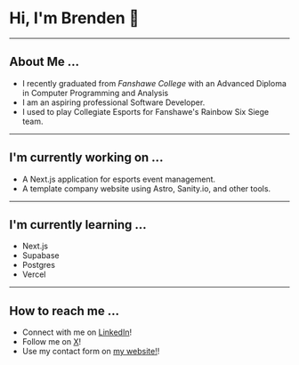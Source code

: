 # Hi, I'm Brenden 👋

---

## About Me ...

- I recently graduated from _Fanshawe College_ with an Advanced Diploma in Computer Programming and Analysis
- I am an aspiring professional Software Developer.
- I used to play Collegiate Esports for Fanshawe's Rainbow Six Siege team.

---

## I'm currently working on ...
- A Next.js application for esports event management.
- A template company website using Astro, Sanity.io, and other tools.

---

## I'm currently learning ...

- Next.js
- Supabase
- Postgres
- Vercel

---

## How to reach me ...

- Connect with me on [LinkedIn](https://www.linkedin.com/in/brendenkohut/)!
- Follow me on [X](https://x.com/brendokht)!
- Use my contact form on [my website!](https://brendenkohut.com/contact)!

<!--
**brendokht/brendokht** is a ✨ _special_ ✨ repository because its `README.md` (this file) appears on your GitHub profile.

Here are some ideas to get you started:

- 🔭 I’m currently working on ...
- 🌱 I’m currently learning ...
- 👯 I’m looking to collaborate on ...
- 🤔 I’m looking for help with ...
- 💬 Ask me about ...
- 📫 How to reach me: ...
- 😄 Pronouns: ...
- ⚡ Fun fact: ...
-->
